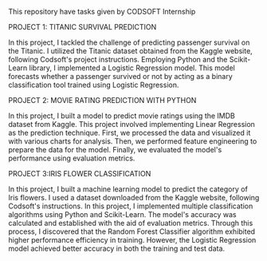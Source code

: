 This repository have tasks given by CODSOFT Internship

PROJECT 1: TITANIC SURVIVAL PREDICTION

In this project, I tackled the challenge of predicting passenger survival on the Titanic. I utilized the Titanic dataset obtained from the Kaggle website, following Codsoft's project instructions. Employing Python and the Scikit-Learn library, I implemented a Logistic Regression model. This model forecasts whether a passenger survived or not by acting as a binary classification tool trained using Logistic Regression.

PROJECT 2: MOVIE RATING PREDICTION WITH PYTHON

In this project, I built a model to predict movie ratings using the IMDB dataset from Kaggle. This project involved implementing Linear Regression as the prediction technique. First, we processed the data and visualized it with various charts for analysis. Then, we performed feature engineering to prepare the data for the model. Finally, we evaluated the model's performance using evaluation metrics.

PROJECT 3:IRIS FLOWER CLASSIFICATION

In this project, I built a machine learning model to predict the category of Iris flowers. I used a dataset downloaded from the Kaggle website, following Codsoft's instructions. In this project, I implemented multiple classification algorithms using Python and Scikit-Learn. The model's accuracy was calculated and established with the aid of evaluation metrics. Through this process, I discovered that the Random Forest Classifier algorithm exhibited higher performance efficiency in training. However, the Logistic Regression model achieved better accuracy in both the training and test data.





